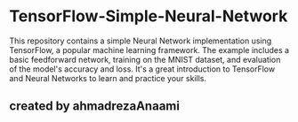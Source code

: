 # TensorFlow-Simple-Neural-Network
This repository contains a simple Neural Network implementation using TensorFlow, a popular machine learning framework. The example includes a basic feedforward network, training on the MNIST dataset, and evaluation of the model's accuracy and loss. It's a great introduction to TensorFlow and Neural Networks to learn and practice your skills.

## created by ahmadrezaAnaami
